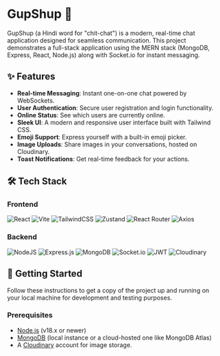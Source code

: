 # GupShup 💬

GupShup (a Hindi word for "chit-chat") is a modern, real-time chat application designed for seamless communication. This project demonstrates a full-stack application using the MERN stack (MongoDB, Express, React, Node.js) along with Socket.io for instant messaging.



## ✨ Features

- **Real-time Messaging**: Instant one-on-one chat powered by WebSockets.
- **User Authentication**: Secure user registration and login functionality.
- **Online Status**: See which users are currently online.
- **Sleek UI**: A modern and responsive user interface built with Tailwind CSS.
- **Emoji Support**: Express yourself with a built-in emoji picker.
- **Image Uploads**: Share images in your conversations, hosted on Cloudinary.
- **Toast Notifications**: Get real-time feedback for your actions.

## 🛠️ Tech Stack

### Frontend

![React](https://img.shields.io/badge/react-%2320232a.svg?style=for-the-badge&logo=react&logoColor=%2361DAFB)
![Vite](https://img.shields.io/badge/vite-%23646CFF.svg?style=for-the-badge&logo=vite&logoColor=white)
![TailwindCSS](https://img.shields.io/badge/tailwindcss-%2338B2AC.svg?style=for-the-badge&logo=tailwind-css&logoColor=white)
![Zustand](https://img.shields.io/badge/zustand-%2320232a.svg?style=for-the-badge)
![React Router](https://img.shields.io/badge/React_Router-CA4245?style=for-the-badge&logo=react-router&logoColor=white)
![Axios](https://img.shields.io/badge/axios-20232a?style=for-the-badge&logo=axios&logoColor=white)

### Backend

![NodeJS](https://img.shields.io/badge/node.js-6DA55F?style=for-the-badge&logo=node.js&logoColor=white)
![Express.js](https://img.shields.io/badge/express.js-%23404d59.svg?style=for-the-badge)
![MongoDB](https://img.shields.io/badge/MongoDB-%234ea94b.svg?style=for-the-badge&logo=mongodb&logoColor=white)
![Socket.io](https://img.shields.io/badge/Socket.io-black?style=for-the-badge&logo=socket.io&badgeColor=010101)
![JWT](https://img.shields.io/badge/JWT-black?style=for-the-badge&logo=JSON%20web%20tokens)
![Cloudinary](https://img.shields.io/badge/Cloudinary-blue?style=for-the-badge&logo=cloudinary)

## 🚀 Getting Started

Follow these instructions to get a copy of the project up and running on your local machine for development and testing purposes.

### Prerequisites

- [Node.js](https://nodejs.org/en/) (v18.x or newer)
- [MongoDB](https://www.mongodb.com/try/download/community) (local instance or a cloud-hosted one like MongoDB Atlas)
- A [Cloudinary](https://cloudinary.com/) account for image storage.



